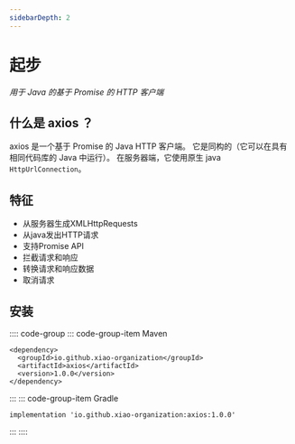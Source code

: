 ```yaml
---
sidebarDepth: 2
---
```


# 起步

*用于 Java 的基于 Promise 的 HTTP 客户端*

## 什么是 axios ？

axios 是一个基于 Promise 的 Java HTTP 客户端。 它是同构的（它可以在具有相同代码库的 Java 中运行）。 在服务器端，它使用原生 java `HttpUrlConnection`。

## 特征

- 从服务器生成XMLHttpRequests
- 从java发出HTTP请求
- 支持Promise API
- 拦截请求和响应
- 转换请求和响应数据
- 取消请求

## 安装

:::: code-group
::: code-group-item Maven
```xml:no-line-numbers
<dependency>
  <groupId>io.github.xiao-organization</groupId>
  <artifactId>axios</artifactId>
  <version>1.0.0</version>
</dependency>
```
:::
::: code-group-item Gradle
```xml:no-line-numbers
implementation 'io.github.xiao-organization:axios:1.0.0'
```
:::
::::


